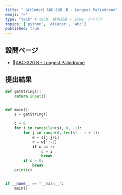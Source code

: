 ```yaml
---
title: "［AtCoder］ABC-320｜B - Longest Palindrome"
emoji: "⌨️"
type: "tech" # tech: 技術記事 / idea: アイデア
topics: ['python', 'AtCoder', 'abc']
published: true
---
```


## 設問ページ

- 🔗[ABC-320 B - Longest Palindrome](https://atcoder.jp/contests/abc320/tasks/abc320_b)

## 提出結果

```python
def getString():
    return input()


def main():
    s = getString()

    c = 0
    for i in range(len(s), 0, -1):
        for j in range(0, len(s) - i + 1):
            w = s[j:j+i]
            r = w[::-1]
            if w == r:
                c = i
                break
        if c > 0:
            break
    print(c)


if __name__ == "__main__":
    main()
```
